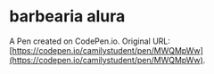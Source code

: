 # barbearia alura

A Pen created on CodePen.io. Original URL: [https://codepen.io/camilystudent/pen/MWQMpWw](https://codepen.io/camilystudent/pen/MWQMpWw).

